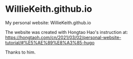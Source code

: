 # WillieKeith.github.io
My personal website: WillieKeith.github.io

The website was created with Hongtao Hao's instruction at:
https://hongtaoh.com/cn/2021/03/02/personal-website-tutorial/#%E5%AE%89%E8%A3%85-hugo

Thanks to him.
